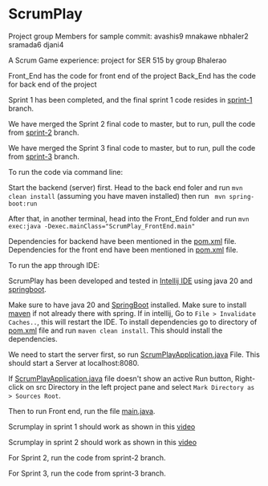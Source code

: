 # ScrumPlay

Project group Members for sample commit:
avashis9
mnakawe
nbhaler2
sramada6
djani4

A Scrum Game experience: project for SER 515 by group Bhalerao

Front_End has the code for front end of the project
Back_End has the code for back end of the project

Sprint 1 has been completed, and the final sprint 1 code resides in [sprint-1](https://github.com/avashis9/ScrumPlay/tree/sprint-1) branch.

We have merged the Sprint 2 final code to master, but to run, pull the code from [sprint-2](https://github.com/avashis9/ScrumPlay/tree/sprint-2) branch.

We have merged the Sprint 3 final code to master, but to run, pull the code from [sprint-3](https://github.com/avashis9/ScrumPlay/tree/sprint-3) branch.


To run the code via command line:

Start the backend (server) first. Head to the back end foler and run  `mvn clean install` (assuming you have maven installed)
then run ` mvn spring-boot:run`

After that, in another terminal, head into the Front_End folder and run  `mvn exec:java -Dexec.mainClass="ScrumPlay_FrontEnd.main"`




Dependencies for backend have been mentioned in the [pom.xml](https://github.com/avashis9/ScrumPlay/blob/sprint-1/Back_End/ScrumPlay/pom.xml) file.
Dependencies for the front end have been mentioned in [pom.xml](https://github.com/avashis9/ScrumPlay/blob/sprint-1/Front_End/pom.xml) file.

To run the app through IDE:

ScrumPlay has been developed and tested in [Intellij IDE](https://www.jetbrains.com/idea/download/?section=mac) using java 20 and [springboot](https://spring.io/blog/2023/08/24/spring-boot-3-1-3-available-now). 


Make sure to have java 20 and [SpringBoot](https://docs.spring.io/spring-boot/docs/1.0.2.RELEASE/reference/html/getting-started-installing-spring-boot.html) installed.
Make sure to install [maven](https://maven.apache.org/install.html) if not already there with spring.
If in intellij, Go to `File > Invalidate Caches..`, this will restart the IDE.
To install dependencies go to directory of [pom.xml](https://github.com/avashis9/ScrumPlay/blob/sprint-1/Back_End/ScrumPlay/pom.xml) file and run `maven clean install`. This should install the dependencies.

We need to start the server first, so run [ScrumPlayApplication.java](https://github.com/avashis9/ScrumPlay/tree/sprint-1/Back_End/ScrumPlay/src/main/java/com/Bhalerao/ScrumPlay) File. This should start a Server at localhost:8080.

If [ScrumPlayApplication.java](https://github.com/avashis9/ScrumPlay/tree/sprint-1/Back_End/ScrumPlay/src/main/java/com/Bhalerao/ScrumPlay) file doesn't show an active Run button, Right-click on src Directory in the left project pane and select `Mark Directory as > Sources Root`.

Then to run Front end, run the file [main.java](https://github.com/avashis9/ScrumPlay/tree/sprint-1/Front_End/src/ScrumPlay_FrontEnd).

Scrumplay in sprint 1 should work as shown in this [video](https://drive.google.com/file/d/1eZcjeuM4vbri7CjEru6Uf8k25ZwzS1gl/view?usp=drive_link)

Scrumplay in sprint 2 should work as shown in this [video](https://drive.google.com/drive/u/2/folders/1jqJFsyjVWlW3amp62euxnMEnoHehf_fU) 


For Sprint 2, run the code from sprint-2 branch.

For Sprint 3, run the code from sprint-3 branch.
